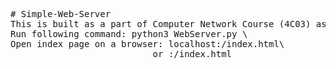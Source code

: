 <pre>
# Simple-Web-Server
This is built as a part of Computer Network Course (4C03) assignments\
Run following command: python3 WebServer.py <port #>\
Open index page on a browser: localhost:<port #>/index.html\
                           or <ip address>:<port #>/index.html
</pre>
